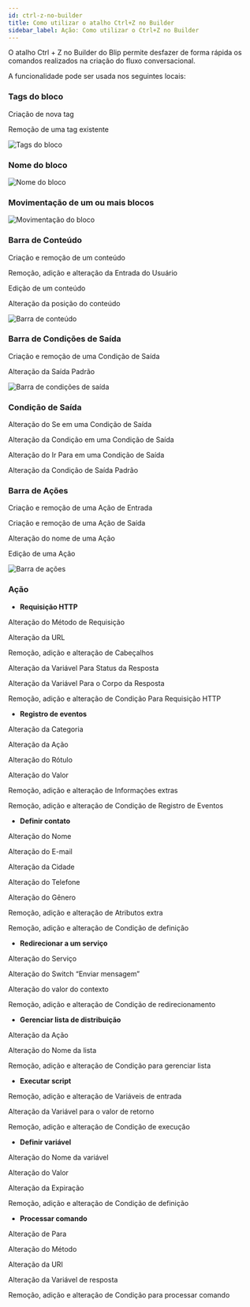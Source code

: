 ```yaml
---
id: ctrl-z-no-builder
title: Como utilizar o atalho Ctrl+Z no Builder 
sidebar_label: Ação: Como utilizar o Ctrl+Z no Builder
---
```


O atalho Ctrl + Z no Builder do Blip permite desfazer de forma rápida os comandos realizados na criação do fluxo conversacional.

A funcionalidade pode ser usada nos seguintes locais:

### Tags do bloco

Criação de nova tag

Remoção de uma tag existente

![Tags do bloco](/img/builder/ctrl-z-tags-do-bloco.gif)

### Nome do bloco

![Nome do bloco](/img/builder/crtl-z-nome-do-bloco.gif)

### Movimentação de um ou mais blocos

![Movimentação do bloco](/img/builder/movimentacoes-do-bloco.gif)

### Barra de Conteúdo
Criação e remoção de um conteúdo

Remoção, adição e alteração da Entrada do Usuário

Edição de um conteúdo

Alteração da posição do conteúdo

![Barra de conteúdo](/img/builder/barra-de-conteudo.gif)

### Barra de Condições de Saída
Criação e remoção de uma Condição de Saída

Alteração da Saída Padrão

![Barra de condições de saída](/img/builder/barra-de-condicoes-de-saida.gif)

### Condição de Saída
Alteração do Se em uma Condição de Saída

Alteração da Condição em uma Condição de Saída

Alteração do Ir Para em uma Condição de Saída

Alteração da Condição de Saída Padrão

### Barra de Ações
Criação e remoção de uma Ação de Entrada

Criação e remoção de uma Ação de Saída

Alteração do nome de uma Ação

Edição de uma Ação

![Barra de ações](/img/builder/barra-de-acoes.gif)

### Ação

- **Requisição HTTP**

Alteração do Método de Requisição

Alteração da URL

Remoção, adição e alteração de Cabeçalhos

Alteração da Variável Para Status da Resposta

Alteração da Variável Para o Corpo da Resposta

Remoção, adição e alteração de Condição Para Requisição HTTP

- **Registro de eventos**

Alteração da Categoria

Alteração da Ação

Alteração do Rótulo

Alteração do Valor

Remoção, adição e alteração de Informações extras

Remoção, adição e alteração de Condição de Registro de Eventos

- **Definir contato**

Alteração do Nome

Alteração do E-mail

Alteração da Cidade

Alteração do Telefone

Alteração do Gênero

Remoção, adição e alteração de Atributos extra

Remoção, adição e alteração de Condição de definição

- **Redirecionar a um serviço**

Alteração do Serviço

Alteração do Switch “Enviar mensagem”

Alteração do valor do contexto

Remoção, adição e alteração de Condição de redirecionamento

- **Gerenciar lista de distribuição**

Alteração da Ação

Alteração do Nome da lista

Remoção, adição e alteração de Condição para gerenciar lista

- **Executar script**

Remoção, adição e alteração de Variáveis de entrada

Alteração da Variável para o valor de retorno

Remoção, adição e alteração de Condição de execução

- **Definir variável**

Alteração do Nome da variável

Alteração do Valor

Alteração da Expiração

Remoção, adição e alteração de Condição de definição

- **Processar comando**

Alteração de Para

Alteração do Método

Alteração da URI

Alteração da Variável de resposta

Remoção, adição e alteração de Condição para processar comando
